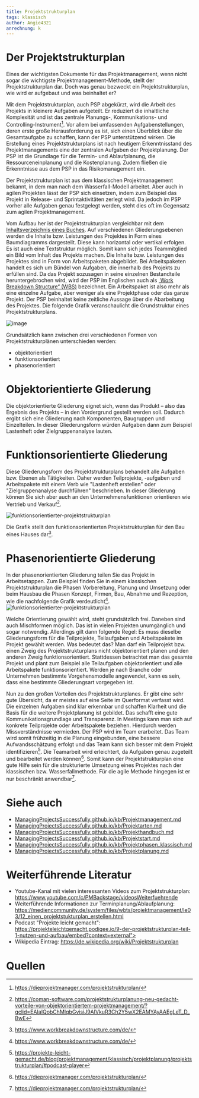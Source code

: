 ```yaml
---
title: Projektstrukturplan
tags: klassisch
author: Angie4321
anrechnung: k 
---
```

# Der Projektstrukturplan

Eines der wichtigsten Dokumente für das Projektmanagement, wenn nicht sogar die wichtigste Projektmanagement-Methode, stellt der Projektstrukturplan dar. Doch was genau bezweckt ein Projektstrukturplan, wie wird er aufgebaut und was beinhaltet er?

Mit dem Projektstrukturplan, auch PSP abgekürzt, wird die Arbeit des Projekts in kleinere Aufgaben aufgeteilt. Er reduziert die inhaltliche Komplexität und ist das zentrale Planungs-, Kommunikations- und Controlling-Instrument[^1]. Vor allem bei umfassenden Aufgabenstellungen, deren erste große Herausforderung es ist, sich einen Überblick über die Gesamtaufgabe zu schaffen, kann der PSP unterstützend wirken. Die Erstellung eines Projektstrukturplans ist nach heutigem Erkenntnisstand des Projektmanagements eine der zentralen Aufgaben der Projektplanung. Der PSP ist die Grundlage für die Termin- und Ablaufplanung, die Ressourceneinplanung und die Kostenplanung. Zudem fließen die Erkenntnisse aus dem PSP in das Risikomanagement ein. 

Der Projektstrukturplan ist aus dem klassischen Projektmanagement bekannt, in dem man nach dem Wasserfall-Modell arbeitet. Aber auch in agilen Projekten lässt der PSP sich einsetzen, indem zum Beispiel das Projekt in Release- und Sprintaktivitäten zerlegt wird. Da jedoch im PSP vorher alle Aufgaben genau festgelegt werden, steht dies oft im Gegensatz zum agilen Projektmanagement. 

Vom Aufbau her ist der Projektstrukturplan vergleichbar mit dem [Inhaltsverzeichnis eines Buches](https://www.fritz.tips/projektstrukturplan-mit-vorlage-und-beispiel-5-13/). Auf verschiedenen Gliederungsebenen werden die Inhalte bzw. Leistungen des Projektes in Form eines Baumdiagramms dargestellt. Diese kann horizontal oder vertikal erfolgen. Es ist auch eine Textstruktur möglich. Somit kann sich jedes Teammitglied ein Bild vom Inhalt des Projekts machen. Die Inhalte bzw. Leistungen des Projektes sind in Form von Arbeitspaketen abgebildet. Bei Arbeitspaketen handelt es sich um Bündel von Aufgaben, die innerhalb des Projekts zu erfüllen sind. Da das Projekt sozusagen in seine einzelnen Bestandteile heruntergebrochen wird, wird der PSP im Englischen auch als [„Work Breakdown Structure“ (WBS)](https://dieprojektmanager.com/projektstrukturplan/) bezeichnet. Ein Arbeitspaket ist also mehr als eine einzelne Aufgabe, aber weniger als eine Projektphase oder das ganze Projekt. Der PSP beinhaltet keine zeitliche Aussage über die Abarbeitung des Projektes.
Die folgende Grafik veranschaulicht die Grundstruktur eines Projektstrukturplans.

![image](https://user-images.githubusercontent.com/92889512/143291435-e333b103-8895-40be-a998-b7c31fa1c2d4.png)


Grundsätzlich kann zwischen drei verschiedenen Formen von Projektstrukturplänen unterschieden werden: 

* objektorientiert 
* funktionsorientiert 
* phasenorientiert

# Objektorientierte Gliederung

Die objektorientierte Gliederung eignet sich, wenn das Produkt – also das Ergebnis des Projekts – in den Vordergrund gestellt werden soll. Dadurch ergibt sich eine Gliederung nach Komponenten, Baugruppen und Einzelteilen. In dieser Gliederungsform würden Aufgaben dann zum Beispiel Lastenheft oder Zielgruppenanalyse lauten.

# Funktionsorientierte Gliederung
Diese Gliederungsform des Projektstrukturplans behandelt alle Aufgaben bzw. Ebenen als Tätigkeiten. Daher werden Teilprojekte, -aufgaben und Arbeitspakete mit einem Verb wie "Lastenheft erstellen" oder "Zielgruppenanalyse durchführen" beschrieben. In dieser Gliederung können Sie sich aber auch an den Unternehmensfunktionen orientieren wie Vertrieb und Verkauf[^2].

![funktionsorientierter-projektstrukturplan](https://user-images.githubusercontent.com/92889512/143291782-a9846f29-fcc3-4292-b952-f5cce0bfc891.png)

Die Grafik stellt den funktionsorientierten Projektstrukturplan für den Bau eines Hauses dar[^3].

# Phasenorientierte Gliederung
In der phasenorientierten Gliederung teilen Sie das Projekt in Arbeitsetappen. Zum Beispiel finden Sie in einem klassischen Projektstrukturplan die Phasen Vorbereitung, Planung und Umsetzung oder beim Hausbau die Phasen Konzept, Firmen, Bau, Abnahme und Rezeption, wie die nachfolgende Grafik verdeutlicht[^3].
![funktionsorientierter-projektstrukturplan](https://user-images.githubusercontent.com/92889512/143292048-ae4d0a53-a418-4c57-826c-5ec786211f86.png)

Welche Orientierung gewählt wird, steht grundsätzlich frei. Daneben sind auch Mischformen möglich. Das ist in vielen Projekten unumgänglich und sogar notwendig. Allerdings gilt dann folgende Regel: Es muss dieselbe Gliederungsform für die Teilprojekte, Teilaufgaben und Arbeitspakete im Projekt gewählt werden. Was bedeutet das? Man darf ein Teilprojekt bzw. einen Zweig des Projektstrukturplans nicht objektorientiert planen und den anderen Zweig funktionsorientiert. Stattdessen betrachtet man das gesamte Projekt und plant zum Beispiel alle Teilaufgaben objektorientiert und alle Arbeitspakete funktionsorientiert. Werden je nach Branche oder Unternehmen bestimmte Vorgehensmodelle angewendet, kann es sein, dass eine bestimmte Gliederungsart vorgegeben ist. 

Nun zu den großen Vorteilen des Projektstrukturplanes. Er gibt eine sehr gute Übersicht, da er meistes auf eine Seite im Querformat verfasst wird. Die einzelnen Aufgaben sind klar erkennbar und schaffen Klarheit und die Basis für die weitere Projektplanung ist gebildet. Das schafft eine gute Kommunikationsgrundlage und Transparenz. In Meetings kann man sich auf konkrete Teilprojekte oder Arbeitspakete beziehen. Hierdurch werden Missverständnisse vermieden. Der PSP wird im Team erarbeitet. Das Team wird somit frühzeitig in die Planung eingebunden, eine bessere Aufwandsschätzung erfolgt und das Team kann sich besser mit dem Projekt identifizieren[^5]. Die Teamarbeit wird erleichtert, da Aufgaben genau zugeteilt und bearbeitet werden können[^1]. Somit kann der Projektstrukturplan eine gute Hilfe sein für die strukturierte Umsetzung eines Projektes nach der klassischen bzw. Wasserfallmethode. Für die agile Methode hingegen ist er nur beschränkt anwendbar[^1].


# Siehe auch

* [ManagingProjectsSuccessfully.github.io/kb/Projektmanagement.md](Projektmanagement.md) 
* [ManagingProjectsSuccessfully.github.io/kb/Projektarten.md](Projektarten.md)
* [ManagingProjectsSuccessfully.github.io/kb/Projekthandbuch.md](Projekthandbuch.md)
* [ManagingProjectsSuccessfully.github.io/kb/Projektstart.md](Projektstart.md)
* [ManagingProjectsSuccessfully.github.io/kb/Projektphasen_klassisch.md](Projektphasen_klassisch.md)
* [ManagingProjectsSuccessfully.github.io/kb/Projektplanung.md](Projektplanung.md) 

# Weiterführende Literatur

* Youtube-Kanal mit vielen interessanten Videos zum Projektstrukturplan: https://www.youtube.com/c/PMBackstage/videosWeiterfuehrende
* Weiterführende Informationen zur Terminplanung/Ablaufplanung: https://mediencommunity.de/system/files/wbts/projektmanagement/le03/12_einen_projektstukturplan_erstellen.html 
* Podcast "Projekte leicht gemacht": https://projekteleichtgemacht.podigee.io/9-der-projektstrukturplan-teil-1-nutzen-und-aufbau/embed?context=external">
* Wikipedia Eintrag: https://de.wikipedia.org/wiki/Projektstrukturplan

# Quellen

[^1]: https://dieprojektmanager.com/projektstrukturplan/  
[^2]: https://coman-software.com/projektstrukturplanung-neu-gedacht-vorteile-von-objektorientiertem-projektmanagement/?gclid=EAIaIQobChMIqbGvisiJ9AIVkuR3Ch2Y5wX2EAMYAyAAEgLeT_D_BwE 
[^3]: https://www.workbreakdownstructure.com/de/
[^4]: https://www.microtool.de/wissen-online/was-ist-ein-projektstrukturplan/  
[^5]: https://projekte-leicht-gemacht.de/blog/projektmanagement/klassisch/projektplanung/projektstrukturplan/#podcast-player



